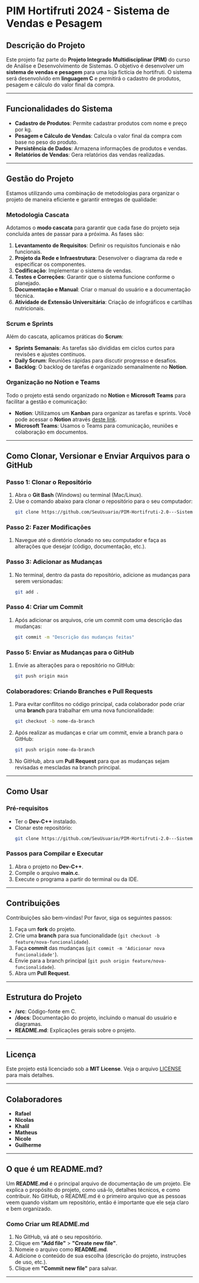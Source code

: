 # PIM Hortifruti 2024 - Sistema de Vendas e Pesagem

## Descrição do Projeto

Este projeto faz parte do **Projeto Integrado Multidisciplinar (PIM)** do curso de Análise e Desenvolvimento de Sistemas. O objetivo é desenvolver um **sistema de vendas e pesagem** para uma loja fictícia de hortifruti. O sistema será desenvolvido em **linguagem C** e permitirá o cadastro de produtos, pesagem e cálculo do valor final da compra.

---

## Funcionalidades do Sistema

- **Cadastro de Produtos**: Permite cadastrar produtos com nome e preço por kg.
- **Pesagem e Cálculo de Vendas**: Calcula o valor final da compra com base no peso do produto.
- **Persistência de Dados**: Armazena informações de produtos e vendas.
- **Relatórios de Vendas**: Gera relatórios das vendas realizadas.

---

## Gestão do Projeto

Estamos utilizando uma combinação de metodologias para organizar o projeto de maneira eficiente e garantir entregas de qualidade:

### Metodologia Cascata

Adotamos o **modo cascata** para garantir que cada fase do projeto seja concluída antes de passar para a próxima. As fases são:

1. **Levantamento de Requisitos**: Definir os requisitos funcionais e não funcionais.
2. **Projeto da Rede e Infraestrutura**: Desenvolver o diagrama da rede e especificar os componentes.
3. **Codificação**: Implementar o sistema de vendas.
4. **Testes e Correções**: Garantir que o sistema funcione conforme o planejado.
5. **Documentação e Manual**: Criar o manual do usuário e a documentação técnica.
6. **Atividade de Extensão Universitária**: Criação de infográficos e cartilhas nutricionais.

### Scrum e Sprints

Além do cascata, aplicamos práticas do **Scrum**:
- **Sprints Semanais**: As tarefas são divididas em ciclos curtos para revisões e ajustes contínuos.
- **Daily Scrum**: Reuniões rápidas para discutir progresso e desafios.
- **Backlog**: O backlog de tarefas é organizado semanalmente no **Notion**.

### Organização no Notion e Teams

Todo o projeto está sendo organizado no **Notion** e **Microsoft Teams** para facilitar a gestão e comunicação:

- **Notion**: Utilizamos um **Kanban** para organizar as tarefas e sprints. Você pode acessar o **Notion** através [deste link](https://www.notion.so/Projeto-Hortifruti-10e0307efa8a80ee9606fd8799434a83?pvs=4).
- **Microsoft Teams**: Usamos o Teams para comunicação, reuniões e colaboração em documentos.

---

## Como Clonar, Versionar e Enviar Arquivos para o GitHub

### Passo 1: Clonar o Repositório

1. Abra o **Git Bash** (Windows) ou terminal (Mac/Linux).
2. Use o comando abaixo para clonar o repositório para o seu computador:
    ```bash
    git clone https://github.com/SeuUsuario/PIM-Hortifruti-2.0---Sistema-de-Vendas-e-Pesagem.git
    ```

### Passo 2: Fazer Modificações

1. Navegue até o diretório clonado no seu computador e faça as alterações que desejar (código, documentação, etc.).

### Passo 3: Adicionar as Mudanças

1. No terminal, dentro da pasta do repositório, adicione as mudanças para serem versionadas:
    ```bash
    git add .
    ```

### Passo 4: Criar um Commit

1. Após adicionar os arquivos, crie um commit com uma descrição das mudanças:
    ```bash
    git commit -m "Descrição das mudanças feitas"
    ```

### Passo 5: Enviar as Mudanças para o GitHub

1. Envie as alterações para o repositório no GitHub:
    ```bash
    git push origin main
    ```

### Colaboradores: Criando Branches e Pull Requests

1. Para evitar conflitos no código principal, cada colaborador pode criar uma **branch** para trabalhar em uma nova funcionalidade:
    ```bash
    git checkout -b nome-da-branch
    ```

2. Após realizar as mudanças e criar um commit, envie a branch para o GitHub:
    ```bash
    git push origin nome-da-branch
    ```

3. No GitHub, abra um **Pull Request** para que as mudanças sejam revisadas e mescladas na branch principal.

---

## Como Usar

### Pré-requisitos
- Ter o **Dev-C++** instalado.
- Clonar este repositório:
    ```bash
    git clone https://github.com/SeuUsuario/PIM-Hortifruti-2.0---Sistema-de-Vendas-e-Pesagem.git
    ```

### Passos para Compilar e Executar
1. Abra o projeto no **Dev-C++**.
2. Compile o arquivo **main.c**.
3. Execute o programa a partir do terminal ou da IDE.

---

## Contribuições

Contribuições são bem-vindas! Por favor, siga os seguintes passos:
1. Faça um **fork** do projeto.
2. Crie uma **branch** para sua funcionalidade (`git checkout -b feature/nova-funcionalidade`).
3. Faça **commit** das mudanças (`git commit -m 'Adicionar nova funcionalidade'`).
4. Envie para a branch principal (`git push origin feature/nova-funcionalidade`).
5. Abra um **Pull Request**.

---

## Estrutura do Projeto

- **/src**: Código-fonte em C.
- **/docs**: Documentação do projeto, incluindo o manual do usuário e diagramas.
- **README.md**: Explicações gerais sobre o projeto.

---

## Licença

Este projeto está licenciado sob a **MIT License**. Veja o arquivo [LICENSE](LICENSE) para mais detalhes.

---

## Colaboradores

- **Rafael**
- **Nicolas**
- **Khalil**
- **Matheus**
- **Nicole**
- **Guilherme**

---

## O que é um README.md?

Um **README.md** é o principal arquivo de documentação de um projeto. Ele explica o propósito do projeto, como usá-lo, detalhes técnicos, e como contribuir. No GitHub, o README.md é o primeiro arquivo que as pessoas veem quando visitam um repositório, então é importante que ele seja claro e bem organizado.

### Como Criar um README.md

1. No GitHub, vá até o seu repositório.
2. Clique em **"Add file"** > **"Create new file"**.
3. Nomeie o arquivo como **README.md**.
4. Adicione o conteúdo de sua escolha (descrição do projeto, instruções de uso, etc.).
5. Clique em **"Commit new file"** para salvar.

---



